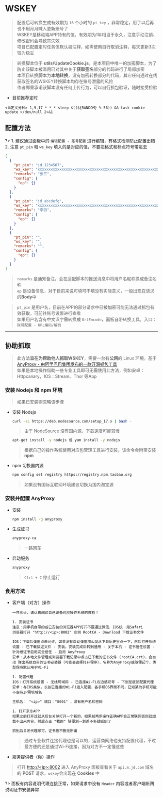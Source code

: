 # WSKEY
> 配置后可转换生成有效期为 `16` 个小时的 `pt_key` ，非常稳定，用了以后再也不用月月喊人更新账号了\
> WSKEY是移动端APP特有的值，有效期为1年相当于永久，注意手动注销、修改密码会导致其失效\
> 项目已配置定时任务但默认被注释，如需使用自行取消注释，每天更新3次较为稳妥

> 转换脚本位于 **utils/UpdateCookie.js**，是本项目中唯一的加密脚本，为了防止该脚本被滥用已对其中关于**获取签名**部分的代码进行了局部加密\
> 本项目转换脚本为**本地转换**，没有加密转换部分的代码，其它任何通过在线获取签名的WSKEY转换脚本均存在账号泄露的风险\
> 作者郑重承诺该脚本没有任何上传行为，可以自行抓包验证，随时接受检验

- 目前推荐定时

```
<自定义分钟> 1,9,17 * * * sleep $((${RANDOM} % 56)) && task cookie update >/dev/null 2>&1
```

## 配置方法

?> 1. 建议通过面板中的 `编辑配置 - 账号配置` 进行编辑，有格式检测防止配置出错\
  2. 注意 `pt_pin` 和 `ws_key` 填入的是对应的值，不要把格式和标点符号带进去

```json
[
  {
    "pt_pin": "jd_1234567",
    "ws_key": "xxxxxxxxxxxxxxxxxxxxxxxxxxxxxxxxxxxxxxxxxxxxxxxxxxxxxxxxxxxxxxxxxxxxxxxxxxxxxxxxxxxxxxxxxxxxxxxx",
    "remarks": "张三",
    "config": {
      "ep": {}
    }
  },
  {
    "pt_pin": "jd_abcdefg",
    "ws_key": "xxxxxxxxxxxxxxxxxxxxxxxxxxxxxxxxxxxxxxxxxxxxxxxxxxxxxxxxxxxxxxxxxxxxxxxxxxxxxxxxxxxxxxxxxxxxxxxx",
    "remarks": "李四",
    "config": {
      "ep": {}
    }
  },
  {
    "pt_pin": "",
    "ws_key": "",
    "remarks": "",
    "config": {
      "ep": {}
    }
  }
]
```

> `remarks` 是通知备注，会在适配脚本的推送消息中将用户名昵称换成备注名称\
> `ep` 是设备信息，对于目前来说可填可不填没有实际意义，一般出现在请求的**Body**中

> `pt_pin` 是用户名，目前在APP的部分请求中已被加密可能无法通过抓包有效获取，可前往账号设置进行查看\
> 如果用户名含有中文汉字需转换成 `UrlEncode`，面板自带转换工具，入口：`账号配置 - URL编码/解码`

***

## 协助抓取
> 此方法**旨在为帮助他人抓取WSKEY**，需要一台有**公网**的 Linux 环境，基于 [AnyProxy - 由阿里巴巴集团发布的一款开源抓包工具](https://github.com/alibaba/anyproxy)\
> 如果是本地操作借助一些专业工具即可无需使用此方法，例如安卓：Httpcanary，IOS：Stream、Thor 等App

### 安装 Nodejs 和 npm 环境 <!-- {docsify-ignore} -->
> 如果已安装则忽略该步骤

  - 安装 Nodejs

    ```bash
    curl -sL https://deb.nodesource.com/setup_17.x | bash -
    ```
    > 由于 NodeSource 没有国内源，下载速度可能较慢

    ```bash
    apt-get install -y nodejs 或 yum install -y nodejs
    ```
    > 根据自己的操作系统使用对应包管理工具进行安装，该命令会附带安装 **npm**
  
  - npm 切换国内源

    ```bash
    npm config set registry https://registry.npm.taobao.org
    ```
    > 如果没有国际互联网环境建议切换为国内淘宝源

### 安装并配置 AnyProxy <!-- {docsify-ignore} -->

  - 安装

    ```bash
    npm install -g anyproxy
    ```

  - 生成证书

    ```bash
    anyproxy-ca
    ```
    > 一路回车

  - 启动服务

    ```bash
    anyproxy
    ```
    > `Ctrl + C` 停止运行

### 食用方法 <!-- {docsify-ignore} -->

  - 客户端（对方）操作

    ```
    一共三步，请认真阅读自己设备对应操作系统的教程！
    
    1. 安装证书
    注意：用手机自带的或已安装的浏览器APP打开不要通过微信，IOS统一用Safari
    浏览器打开 "http://<ip>:8002" 左侧 RootCA - Download 下载证书文件
    
    IOS：下载后弹窗点击允许，如果没有自动弹窗那么就从下载历史里点一下，然后打开系统设置 - 已下载描述文件 - 安装，安装完成后转到通用 - 关于本机 - 证书信任设置 - 针对根证书启用完全信任 - 启用 AnyProxy
    安卓：从本地文件管理或浏览器下载记录中点击已下载的证书文件 (rootCA.crt)，会自动 弹出系统自带的证书安装器（可能会选择打开程序），名称为AnyProxy或随便起个，类型保持默认用于Wi-Fi
    
    1. 配置代理
    IOS：打开系统设置 - 无线局域网 - 已连接Wi-Fi右边感叹号 - 下划至底部配置代理
    安卓：与IOS类似，长按已连接的Wi-Fi进入配置，各手机OS界面不同，已知某为手机可能不支持IP需填域名

    主机名： "<ip>" 端口："8001" ，没有用户名和密码
    
    1. 打开京东APP
    如果之前打开过就从后台关掉打开一个新的，如果前两步操作正确APP会正常联网否则就加载不出来内容，然后点击 "我的" 随便划一划差不多就抓到了
    
    抓到后关闭代理即可，证书删不删无所谓
    ```
    > 通过专业软件连接代理也是可以的，运营商网络也支持配置代理，不过最方便的还是通过Wi-Fi连接，因为对方不一定懂这些

  - 服务提供者（你）操作

  > 打开 [http://\<ip\>:8002](http://<ip>:8002 ':disabled') 进入 AnyProxy 面板查看关于 `api.m.jd.com` 域名的 **POST** 请求，`wskey`会出现在 **Cookies** 中

  ?> 面板有内容说明代理连接正常，如果请求中没有 `Header` 内容或者客户端断网说明证书安装异常
